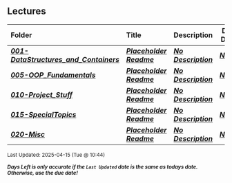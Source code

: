 ## Lectures

| Folder | Title | Description | Due Date | Due |  |
|:------|:------|:------|:-----:|:-----:|-----|
| ***<a href="https://github.com/rugbyprof/2143-Object-Oriented-Programming/tree/master/Lectures/001-DataStructures_and_Containers">001-DataStructures_and_Containers</a>*** | ***<a href="https://github.com/rugbyprof/2143-Object-Oriented-Programming/tree/master/Lectures/001-DataStructures_and_Containers"> Placeholder Readme </a>*** | ***<a href="https://github.com/rugbyprof/2143-Object-Oriented-Programming/tree/master/Lectures/001-DataStructures_and_Containers"> No Description</a>*** | ***<a href="https://github.com/rugbyprof/2143-Object-Oriented-Programming/tree/master/Lectures/001-DataStructures_and_Containers">None</a>*** | ***<a href="https://github.com/rugbyprof/2143-Object-Oriented-Programming/tree/master/Lectures/001-DataStructures_and_Containers">N/A</a>*** |  |
| ***<a href="https://github.com/rugbyprof/2143-Object-Oriented-Programming/tree/master/Lectures/005-OOP_Fundamentals">005-OOP_Fundamentals</a>*** | ***<a href="https://github.com/rugbyprof/2143-Object-Oriented-Programming/tree/master/Lectures/005-OOP_Fundamentals"> Placeholder Readme </a>*** | ***<a href="https://github.com/rugbyprof/2143-Object-Oriented-Programming/tree/master/Lectures/005-OOP_Fundamentals"> No Description</a>*** | ***<a href="https://github.com/rugbyprof/2143-Object-Oriented-Programming/tree/master/Lectures/005-OOP_Fundamentals">None</a>*** | ***<a href="https://github.com/rugbyprof/2143-Object-Oriented-Programming/tree/master/Lectures/005-OOP_Fundamentals">N/A</a>*** |  |
| ***<a href="https://github.com/rugbyprof/2143-Object-Oriented-Programming/tree/master/Lectures/010-Project_Stuff">010-Project_Stuff</a>*** | ***<a href="https://github.com/rugbyprof/2143-Object-Oriented-Programming/tree/master/Lectures/010-Project_Stuff"> Placeholder Readme </a>*** | ***<a href="https://github.com/rugbyprof/2143-Object-Oriented-Programming/tree/master/Lectures/010-Project_Stuff"> No Description</a>*** | ***<a href="https://github.com/rugbyprof/2143-Object-Oriented-Programming/tree/master/Lectures/010-Project_Stuff">None</a>*** | ***<a href="https://github.com/rugbyprof/2143-Object-Oriented-Programming/tree/master/Lectures/010-Project_Stuff">N/A</a>*** |  |
| ***<a href="https://github.com/rugbyprof/2143-Object-Oriented-Programming/tree/master/Lectures/015-SpecialTopics">015-SpecialTopics</a>*** | ***<a href="https://github.com/rugbyprof/2143-Object-Oriented-Programming/tree/master/Lectures/015-SpecialTopics"> Placeholder Readme </a>*** | ***<a href="https://github.com/rugbyprof/2143-Object-Oriented-Programming/tree/master/Lectures/015-SpecialTopics"> No Description</a>*** | ***<a href="https://github.com/rugbyprof/2143-Object-Oriented-Programming/tree/master/Lectures/015-SpecialTopics">None</a>*** | ***<a href="https://github.com/rugbyprof/2143-Object-Oriented-Programming/tree/master/Lectures/015-SpecialTopics">N/A</a>*** |  |
| ***<a href="https://github.com/rugbyprof/2143-Object-Oriented-Programming/tree/master/Lectures/020-Misc">020-Misc</a>*** | ***<a href="https://github.com/rugbyprof/2143-Object-Oriented-Programming/tree/master/Lectures/020-Misc"> Placeholder Readme </a>*** | ***<a href="https://github.com/rugbyprof/2143-Object-Oriented-Programming/tree/master/Lectures/020-Misc"> No Description</a>*** | ***<a href="https://github.com/rugbyprof/2143-Object-Oriented-Programming/tree/master/Lectures/020-Misc">None</a>*** | ***<a href="https://github.com/rugbyprof/2143-Object-Oriented-Programming/tree/master/Lectures/020-Misc">N/A</a>*** |  |

<sup>Last Updated: 2025-04-15 (Tue @ 10:44)</sup> 

<sup>***Days Left is only accurate if the `Last Updated` date is the same as todays date. Otherwise, use the due date!***</sup> 